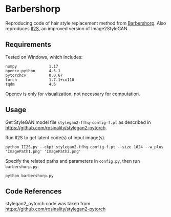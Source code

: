 # Barbershorp
Reproducing code of hair style replacement method from [Barbershorp](https://arxiv.org/abs/2106.01505).
Also reproduces [II2S](http://arxiv.org/abs/2012.09036), an improved version of Image2StyleGAN.

## Requirements
Tested on Windows, which includes:
```Shell
numpy              1.17
opencv-python      4.5.1
pytorchcv          0.0.67
torch              1.7.1+cu110
tqdm               4.6
```
Opencv is only for visualization, not necessary for computation.

## Usage
Get StyleGAN model file `stylegan2-ffhq-config-f.pt` as described in https://github.com/rosinality/stylegan2-pytorch. 

Run II2S to get latent code(s) of input image(s). 
```Shell
python II2S.py --ckpt stylegan2-ffhq-config-f.pt --size 1024 --w_plus 'ImagePath1.png' 'ImagePath2.png'
```
Specify the related paths and parameters in `config.py`, then run `barbershorp.py`:
```Shell
python barbershorp.py
```

## Code References
stylegan2_pytorch code was taken from https://github.com/rosinality/stylegan2-pytorch

